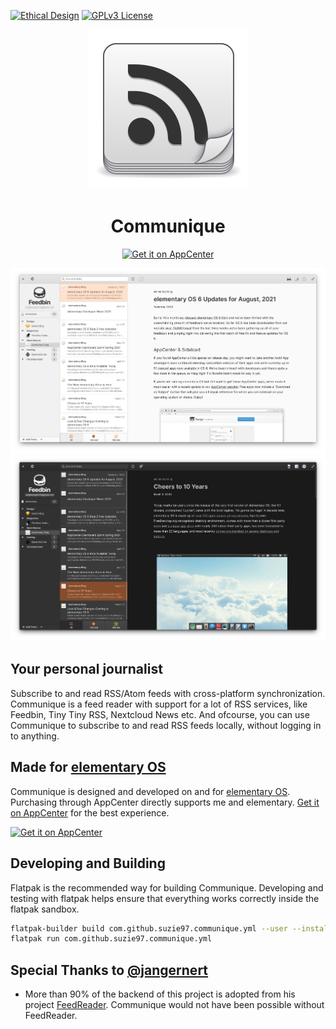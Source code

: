 [![Ethical Design](https://img.shields.io/badge/Ethical_Design-_▲_❤_-blue.svg)](https://ind.ie/ethical-design)
[![GPLv3 License](https://img.shields.io/badge/License-GPLv3-blue.svg)](https://www.gnu.org/licenses/gpl-3.0.en.html)


<p align="center">
  <img src="data/application-icons/hicolor/128x128/apps/com.github.suzie97.communique.svg" alt="Icon" />
</p>
<h1 align="center">Communique</h1>
<p align="center">
  <a href="https://appcenter.elementary.io/com.github.suzie97.communique"><img src="https://appcenter.elementary.io/badge.svg" alt="Get it on AppCenter" /></a>
</p>

![Screenshot](data/communique-light-screenshot.png)
![Screenshot](data/communique-dark-screenshot.png)

## Your personal journalist
Subscribe to and read RSS/Atom feeds with cross-platform synchronization. Communique is a feed reader with support for a lot of RSS services, like Feedbin, Tiny Tiny RSS, Nextcloud News etc. And ofcourse, you can use Communique to subscribe to and read RSS feeds locally, without logging in to anything.

## Made for [elementary OS](https://elementary.io)

Communique is designed and developed on and for [elementary OS](https://elementary.io). Purchasing through AppCenter directly supports me and elementary. [Get it on AppCenter](https://appcenter.elementary.io/com.github.suzie97.communique) for the best experience.

[![Get it on AppCenter](https://appcenter.elementary.io/badge.svg)](https://appcenter.elementary.io/com.github.suzie97.communique)

## Developing and Building

Flatpak is the recommended way for building Communique. Developing and testing with flatpak helps ensure that everything works correctly inside the flatpak sandbox.
```bash
flatpak-builder build com.github.suzie97.communique.yml --user --install --force-clean
flatpak run com.github.suzie97.communique.yml
```
## Special Thanks to [@jangernert](https://github.com/jangernert)
* More than 90% of the backend of this project is adopted from his project [FeedReader](https://github.com/jangernert/FeedReader). Communique would not have been possible without FeedReader.
